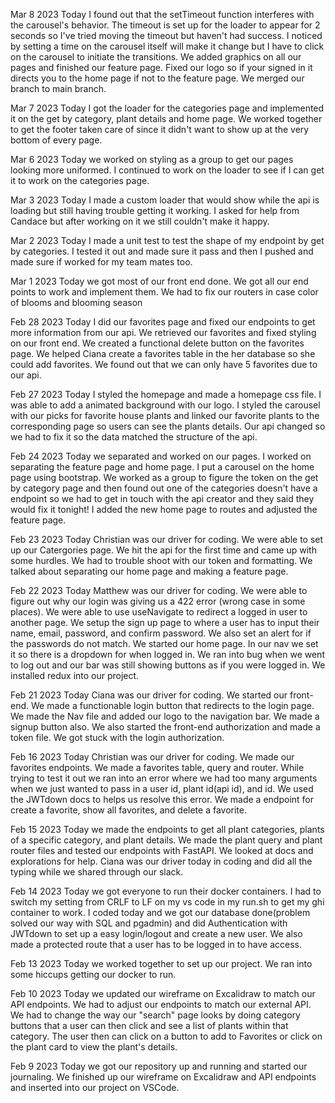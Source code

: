 Mar 8 2023
Today I found out that the setTimeout function interferes with the carousel's behavior. The timeout is set up for the loader to appear for 2 seconds so I've tried moving the timeout but haven't had success. I noticed by setting a time on the carousel itself will make it change but I have to click on the carousel to initiate the transitions. We added graphics on all our pages and finished our feature page. Fixed our logo so if your signed in it directs you to the home page if not to the feature page. We merged our branch to main branch.

Mar 7 2023
Today I got the loader for the categories page and implemented it on the get by category, plant details and home page. We worked together to get the footer taken care of since it didn't want to show up at the very bottom of every page.

Mar 6 2023
Today we worked on styling as a group to get our pages looking more uniformed. I continued to work on the loader to see if I can get it to work on the categories page.

Mar 3 2023
Today I made a custom loader that would show while the api is loading but still having trouble getting it working. I asked for help from Candace but after working on it we still couldn't make it happy.

Mar 2 2023
Today I made a unit test to test the shape of my endpoint by get by categories. I tested it out and made sure it pass and then I pushed and made sure if worked for my team mates too.

Mar 1 2023
Today we got most of our front end done. We got all our end points to work and implement them. We had to fix our routers in case color of blooms and blooming season

Feb 28 2023
Today I did our favorites page and fixed our endpoints to get more information from our api. We retrieved our favorites and fixed styling on our front end. We created a functional delete button on the favorites page. We helped Ciana create a favorites table in the her database so she could add favorites. We found out that we can only have 5 favorites due to our api.

Feb 27 2023
Today I styled the homepage and made a homepage css file. I was able to add a animated background with our logo. I styled the carousel with our picks for favorite house plants and linked our favorite plants to the corresponding page so users can see the plants details. Our api changed so we had to fix it so the data matched the structure of the api.

Feb 24 2023
Today we separated and worked on our pages. I worked on separating the feature page and home page. I put a carousel on the home page using bootstrap. We worked as a group to figure the token on the get by category page and then found out one of the categories doesn't have a endpoint so we had to get in touch with the api creator and they said they would fix it tonight! I added the new home page to routes and adjusted the feature page.

Feb 23 2023
Today Christian was our driver for coding. We were able to set up our Catergories page. We hit the api for the first time and came up with some hurdles. We had to trouble shoot with our token and formatting. We talked about separating our home page and making a feature page.

Feb 22 2023
Today Matthew was our driver for coding. We were able to figure out why our login was giving us a 422 error (wrong case in some places). We were able to use useNavigate to redirect a logged in user to another page. We setup the sign up page to where a user has to input their name, email, password, and confirm password. We also set an alert for if the passwords do not match. We started our home page. In our nav we set it so there is a dropdown for when logged in. We ran into bug when we went to log out and our bar was still showing buttons as if you were logged in. We installed redux into our project.

Feb 21 2023
Today Ciana was our driver for coding. We started our front-end. We made a functionable login button that redirects to the login page. We made the Nav file and added our logo to the navigation bar. We made a signup button also. We also started the front-end authorization and made a token file. We got stuck with the login authorization.

Feb 16 2023
Today Christian was our driver for coding. We made our favorites endpoints. We made a favorites table, query and router. While trying to test it out we ran into an error where we had too many arguments when we just wanted to pass in a user id, plant id(api id), and id. We used the JWTdown docs to helps us resolve this error. We made a endpoint for create a favorite, show all favorites, and delete a favorite.

Feb 15 2023
Today we made the endpoints to get all plant categories, plants of a specific category, and plant details. We made the plant query and plant router files and tested our endpoints with FastAPI. We looked at docs and explorations for help. Ciana was our driver today in coding and did all the typing while we shared through our slack.

Feb 14 2023
Today we got everyone to run their docker containers. I had to switch my setting from CRLF to LF on my vs code in my run.sh to get my ghi container to work. I coded today and we got our database done(problem solved our way with SQL and pgadmin) and did Authentication with JWTdown to set up a easy login/logout and create a new user. We also made a protected route that a user has to be logged in to have access.

Feb 13 2023
Today we worked together to set up our project. We ran into some hiccups getting our docker to run.

Feb 10 2023
Today we updated our wireframe on Excalidraw to match our API endpoints. We had to adjust our endpoints to match our external API. We had to change the way our "search" page looks by doing category buttons that a user can then click and see a list of plants within that category. The user then can click on a button to add to Favorites or click on the plant card to view the plant's details.

Feb 9 2023
Today we got our repository up and running and started our journaling. We finished up our wireframe on Excalidraw and API endpoints and inserted into our project on VSCode.
